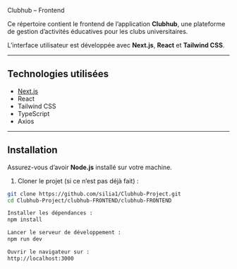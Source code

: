   Clubhub – Frontend

Ce répertoire contient le frontend de l’application **Clubhub**, une plateforme de gestion d’activités éducatives pour les clubs universitaires.

L’interface utilisateur est développée avec **Next.js**, **React** et **Tailwind CSS**.

---

##  Technologies utilisées

- [Next.js](https://nextjs.org/)
- React
- Tailwind CSS
- TypeScript
- Axios

---

##  Installation

Assurez-vous d’avoir **Node.js** installé sur votre machine.

1. Cloner le projet (si ce n’est pas déjà fait) :

```bash
git clone https://github.com/silia1/Clubhub-Project.git
cd Clubhub-Project/clubhub-FRONTEND/clubhub-FRONTEND

Installer les dépendances :
npm install

Lancer le serveur de développement :
npm run dev

Ouvrir le navigateur sur :
http://localhost:3000
